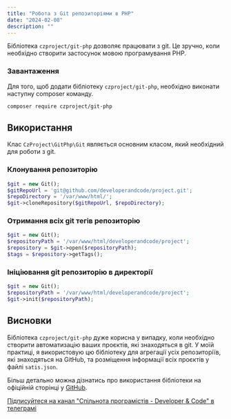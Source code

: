 ```yaml
---
title: "Робота з Git репозиторіями в PHP"
date: "2024-02-08"
description: ""
---
```


Бібліотека `czproject/git-php` дозволяє працювати з git. Це зручно, коли необхідно створити застосунок мовою програмування PHP.

### Завантаження

Для того, щоб додати бібліотеку `czproject/git-php`, необхідно виконати наступну composer команду.

```bash
composer require czproject/git-php
```

## Використання

Клас `CzProject\GitPhp\Git` являється основним класом, який необхідний для роботи з git.

### Клонування репозиторію

```php
$git = new Git();
$gitRepoUrl = 'git@github.com/developerandcode/project.git';
$repoDirectory = '/var/www/html/';
$git->cloneRepository($gitRepoUrl, $repoDirectory);
```

### Отримання всіх git тегів репозиторію

```php
$git = new Git();
$repositoryPath = '/var/www/html/developerandcode/project';
$repository = $git->open($repositoryPath);
$tags = $repository->getTags();
```

### Ініціювання git репозиторію в директорії

```php
$git = new Git();
$repositoryPath = '/var/www/html/developerandcode/project';
$git->init($repositoryPath);
```

## Висновки

Бібліотека `czproject/git-php` дуже корисна у випадку, коли необхідно створити автоматизацію ваших проєктів, які знаходяться в git. У моїй практиці, я використовую цю бібліотеку для агрегації усіх репозиторіїв, які знаходяться на GitHub, та розміщення інформації всіх проєктів у файлі `satis.json`. 

Більш детально можна дізнатись про використання бібліотеки на офіційній сторінці у [GitHub](https://github.com/czproject/git-php).

[Підписуйтеся на канал "Спільнота програмістів - Developer & Code" в телеграмі](https://t.me/developerandcode)

